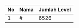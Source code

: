 | No | Nama            | Jumlah Level |
|----|-----------------|--------------|
| 1  | #    |    6526        |
